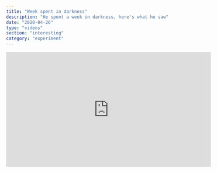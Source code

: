 ```yaml
---
title: "Week spent in darkness"
description: "He spent a week in darkness, here's what he saw"
date: "2020-04-26"
type: "videos"
section: "interesting"
category: "experiment"
---
```


<iframe width="560" height="315" src="https://www.youtube.com/embed/G8Wt44wE6mU" frameborder="0" allowfullscreen></iframe>
